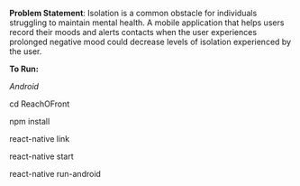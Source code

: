 __Problem Statement__: Isolation is a common obstacle for individuals struggling to maintain mental health. A mobile application that helps users record their moods and alerts contacts when the user experiences prolonged negative mood could decrease levels of isolation experienced by the user.

**To Run:**

_Android_

cd ReachOFront

npm install

react-native link

react-native start

react-native run-android
